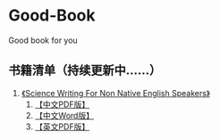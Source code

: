 # Good-Book
Good book for you

## 书籍清单（持续更新中......）

1. [《Science Writing For Non Native English Speakers》](https://github.com/B1ueD0g/Good-Book/tree/main/Science%20Writing%20For%20Non%20Native%20English%20Speakers)
   1. [【中文PDF版】](https://github.com/B1ueD0g/Good-Book/blob/main/Science%20Writing%20For%20Non%20Native%20English%20Speakers/%E3%80%90%E4%B8%AD%E6%96%87PDF%E7%89%88%E3%80%91Science%20Writing%20For%20Non%20Native%20English%20Speakers.pdf)
   2. [【中文Word版】](https://github.com/B1ueD0g/Good-Book/blob/main/Science%20Writing%20For%20Non%20Native%20English%20Speakers/%E3%80%90%E4%B8%AD%E6%96%87Word%E7%89%88%E3%80%91Science%20Writing%20For%20Non%20Native%20English%20Speakers.docx)
   3. [【英文PDF版】](https://github.com/B1ueD0g/Good-Book/blob/main/Science%20Writing%20For%20Non%20Native%20English%20Speakers/%E3%80%90%E8%8B%B1%E6%96%87PDF%E7%89%88%E3%80%91Science%20Writing%20For%20Non%20Native%20English%20Speakers.pdf)
